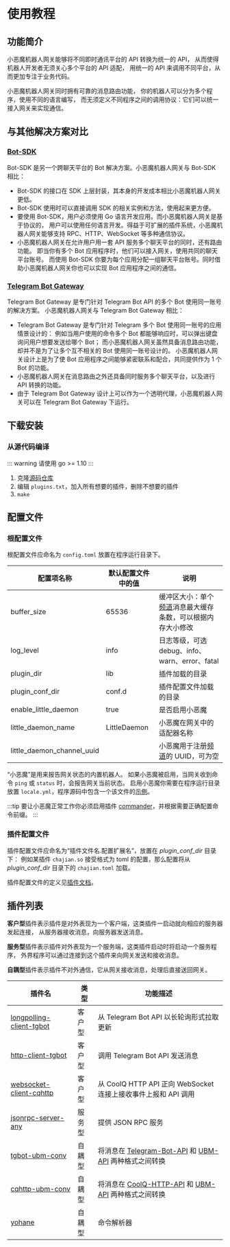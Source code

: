# 使用教程

## 功能简介

小恶魔机器人网关能够将不同即时通讯平台的 API 转换为统一的 API，
从而使得机器人开发者无须关心多个平台的 API 适配，
用统一的 API 来调用不同平台，从而更加专注于业务代码。

小恶魔机器人网关同时拥有可靠的消息路由功能，
你的机器人可以分为多个程序，使用不同的语言编写，
而无须定义不同程序之间的调用协议：它们可以统一接入网关来实现通信。

## 与其他解决方案对比

### [Bot-SDK](https://github.com/projectriri/bot-sdk)

Bot-SDK 是另一个跨聊天平台的 Bot 解决方案。小恶魔机器人网关与 Bot-SDK 相比：

+ Bot-SDK 的接口在 SDK 上层封装，其本身的开发成本相比小恶魔机器人网关更低。
+ Bot-SDK 使用时可以直接调用 SDK 的相关实例和方法，使用起来更方便。
+ 要使用 Bot-SDK，用户必须使用 Go 语言开发应用。而小恶魔机器人网关是基于协议的，
用户可以使用任何语言开发。得益于可扩展的插件系统，小恶魔机器人网关能够支持 RPC、HTTP、WebSocket 等多种通信协议。
+ 小恶魔机器人网关在允许用户用一套 API 服务多个聊天平台的同时，还有路由功能。
即当你有多个 Bot 应用程序时，他们可以接入网关，使用共同的聊天平台账号。
而使用 Bot-SDK 你要为每个应用分配一组聊天平台账号。同时借助小恶魔机器人网关你也可以实现 Bot 应用程序之间的通信。

### [Telegram Bot Gateway](https://gitlab.com/FiveYellowMice/telegram-bot-gateway)

Telegram Bot Gateway 是专门针对 Telegram Bot API 的多个 Bot 使用同一账号的解决方案。
小恶魔机器人网关与 Telegram Bot Gateway 相比：

+ Telegram Bot Gateway 是专门针对 Telegram 多个 Bot 使用同一账号的应用情景设计的：
例如当用户使用的命令多个 Bot 都能够响应时，可以弹出键盘询问用户想要发送给哪个 Bot；
而小恶魔机器人网关虽然具备消息路由功能，却并不是为了让多个互不相关的 Bot 使用同一账号设计的。
小恶魔机器人网关设计上是为了使 Bot 应用程序之间能够紧密联系和配合，共同提供作为 1 个 Bot 的功能。
+ 小恶魔机器人网关在消息路由之外还具备同时服务多个聊天平台，以及进行 API 转换的功能。
+ 由于 Telegram Bot Gateway 设计上可以作为一个透明代理，小恶魔机器人网关可以在 Telegram Bot Gateway 下运行。

## 下载安装

### 从源代码编译

::: warning
请使用 go >= 1.10
:::

1. 克隆[源码仓库](https://github.com/projectriri/bot-gateway)
2. 编辑 `plugins.txt`，加入所有想要的插件，删除不想要的插件
3. `make`

## 配置文件

### 根配置文件

根配置文件应命名为 `config.toml` 放置在程序运行目录下。

| 配置项名称 | 默认配置文件中的值 | 说明 |
| --- | --- | --- |
| buffer_size | 65536 | 缓冲区大小：单个[频道](/docs/Concept.html#频道)消息最大缓存条数，可以根据内存大小修改 |
| log_level | info | 日志等级，可选 debug、info、warn、error、fatal |
| plugin_dir | lib | 插件加载的目录 |
| plugin_conf_dir | conf.d | 插件配置文件加载的目录 |
| enable_little_daemon | true | 是否启用小恶魔 |
| little_daemon_name | LittleDaemon | 小恶魔在网关中的适配器名称 |
| little_daemon_channel_uuid | | 小恶魔用于注册[频道](/docs/Concept.html#频道)的 UUID，可为空 |

“小恶魔”是用来报告网关状态的内置机器人。
如果小恶魔被启用，当网关收到命令 `ping` 或 `status` 时，会报告网关当前状态。
启用小恶魔你需要在程序运行目录放置 `locale.yml`，程序源码中包含一个该文件的[示例](https://github.com/projectriri/bot-gateway/blob/master/locale.yml)。

:::tip
要让小恶魔正常工作你必须启用插件 [commander](/docs/Plugins.html#commander)，并根据需要正确配置命令前缀。
:::

### 插件配置文件

插件配置文件应命名为“插件文件名.配置扩展名”，放置在 *plugin_conf_dir* 目录下：
例如某插件 `chajian.so` 接受格式为 toml 的配置，那么配置将从 *plugin_conf_dir*
目录下的 `chajian.toml` 加载。

插件配置文件的定义见[插件文档](/docs/Plugins.html)。

## 插件列表

**客户型**插件表示插件是对外表现为一个客户端，这类插件一启动就向相应的服务器发起连接，
从服务器接收消息，向服务器发送消息。

**服务型**插件表示插件对外表现为一个服务端，这类插件启动时将启动一个服务程序，
外界程序可以通过连接到这个插件来向网关发送和接收消息。

**自耦型**插件表示插件不对外通信，它从网关接收消息，处理后直接送回网关。

| 插件名 | 类型 | 功能描述 |
| --- | --- | --- |
| [longpolling-client-tgbot](/docs/Plugins.html#longpolling-client-tgbot) | 客户型 | 从 Telegram Bot API 以长轮询形式拉取更新 |
| [http-client-tgbot](/docs/Plugins.html#http-client-tgbot) | 客户型 | 调用 Telegram Bot API 发送消息 |
| [websocket-client-cqhttp](/docs/Plugins.html#websocket-client-cqhttp) | 客户型 | 从 CoolQ HTTP API 正向 WebSocket 连接上接收事件上报和 API 调用 |
| [jsonrpc-server-any](/docs/Plugins.html#jsonrpc-server-any) | 服务型 | 提供 JSON RPC 服务 |
| [tgbot-ubm-conv](/docs/Plugins.html#tgbot-ubm-conv) | 自耦型 | 将消息在 [Telegram-Bot-API](/docs/Formats.html) 和 [UBM-API](/docs/Formats.html) 两种格式之间转换 |
| [cqhttp-ubm-conv](/docs/Plugins.html#cqhttp-ubm-conv) | 自耦型 | 将消息在 [CoolQ-HTTP-API](/docs/Formats.html) 和 [UBM-API](/docs/Formats.html) 两种格式之间转换 |
| [yohane](/docs/Plugins.html#yohane) | 自耦型 | 命令解析器 |
